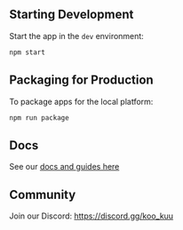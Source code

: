 ## Starting Development

Start the app in the `dev` environment:

```bash
npm start
```

## Packaging for Production

To package apps for the local platform:

```bash
npm run package
```
## Docs

See our [docs and guides here](https://electron-react-boilerplate.js.org/docs/installation)

## Community

Join our Discord: https://discord.gg/koo_kuu
